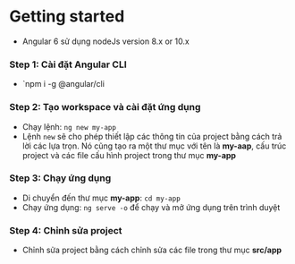 # Getting started
  * Angular 6 sử dụng nodeJs version 8.x or 10.x
### Step 1: Cài đặt Angular CLI
  * `npm i -g @angular/cli
### Step 2: Tạo workspace và cài đặt ứng dụng
  * Chạy lệnh: `ng new my-app`
  * Lệnh `new` sẽ cho phép thiết lập các thông tin của project bằng cách trả lời các lựa trọn. Nó cũng tạo ra một thư mục với tên là **my-aap**, cấu trúc project và các file cấu hình project trong thư mục **my-app**
### Step 3: Chạy ứng dụng
  * Di chuyển đến thư mục **my-app**: `cd my-app`
  * Chạy ứng dụng: `ng serve -o` để chạy và mở ứng dụng trên trình duyệt
### Step 4: Chỉnh sửa project
  * Chỉnh sửa project bằng cách chỉnh sửa các file trong thư mục **src/app**
